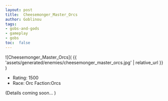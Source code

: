 ```yaml
---
layout: post
title:  Cheesemonger_Master_Orcs
author: Goblinou
tags:
- gobs-and-gods
- gameplay
- gobs
toc:  false
---
```


![Cheesemonger_Master_Orcs]( {{ 'assets/generated/enemies/cheesemonger_master_orcs.jpg' | relative_url }} )
- Rating: 1500
- Race: Orc  Faction:Orcs

(Details coming soon... )